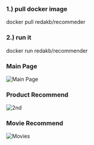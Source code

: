 ### 1.) pull docker image
docker pull redakb/recommeder

### 2.) run it

docker run redakb/recommender


### Main Page

![Main Page](https://i.ibb.co/M6NxRCz/Screenshot-2024-03-07-at-1-38-53-AM.png)

### Product Recommend

![2nd](https://i.ibb.co/ThKfQPN/Screenshot-2024-03-07-at-1-39-56-AM.png)


### Movie Recommend
![Movies](https://iili.io/JV0AzR2.png)

